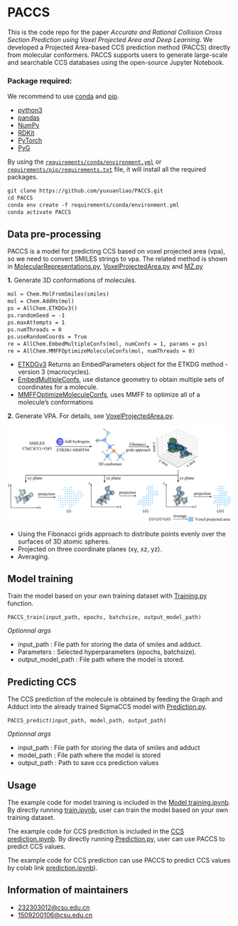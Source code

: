 # PACCS

This is the code repo for the paper *Accurate and Rational Collision Cross Section Prediction using Voxel Projected Area and Deep Learning*. We developed a Projected Area-based CCS prediction method (PACCS) directly from molecular conformers. PACCS supports users to generate large-scale and searchable CCS databases using the open-source Jupyter Notebook.

### Package required:
We recommend to use [conda](https://conda.io/docs/user-guide/install/download.html) and [pip](https://pypi.org/project/pip/).
- [python3](https://www.python.org/)
- [pandas](https://pandas.pydata.org/)
- [NumPy](https://numpy.org/)
- [RDKit](https://rdkit.org/)
- [PyTorch](https://pytorch.org/)
- [PyG](https://pytorch-geometric.readthedocs.io/en/latest/)

By using the [`requirements/conda/environment.yml`](requirements/conda/environment.yml) or [`requirements/pip/requirements.txt`](requirements/pip/requirements.txt) file, it will install all the required packages.

    git clone https://github.com/yuxuanliao/PACCS.git
    cd PACCS
    conda env create -f requirements/conda/environment.yml
    conda activate PACCS

## Data pre-processing
PACCS is a model for predicting CCS based on voxel projected area (vpa), so we need to convert SMILES strings to vpa. The related method is shown in [MolecularRepresentations.py](PACCS/MolecularRepresentations.py), [VoxelProjectedArea.py](PACCS/VoxelProjectedArea.py) and [MZ.py](PACCS/MZ.py)

**1.** Generate 3D conformations of molecules. 

    mol = Chem.MolFromSmiles(smiles)
    mol = Chem.AddHs(mol)
    ps = AllChem.ETKDGv3()
    ps.randomSeed = -1
    ps.maxAttempts = 1
    ps.numThreads = 0
    ps.useRandomCoords = True
    re = AllChem.EmbedMultipleConfs(mol, numConfs = 1, params = ps)
    re = AllChem.MMFFOptimizeMoleculeConfs(mol, numThreads = 0)
- [ETKDGv3](https://www.rdkit.org/docs/source/rdkit.Chem.rdDistGeom.html?highlight=etkdgv3#rdkit.Chem.rdDistGeom.ETKDGv3) Returns an EmbedParameters object for the ETKDG method - version 3 (macrocycles).
- [EmbedMultipleConfs](https://www.rdkit.org/docs/source/rdkit.Chem.rdDistGeom.html?highlight=embedmultipleconfs#rdkit.Chem.rdDistGeom.EmbedMultipleConfs), use distance geometry to obtain multiple sets of coordinates for a molecule.
- [MMFFOptimizeMoleculeConfs](https://www.rdkit.org/docs/source/rdkit.Chem.rdForceFieldHelpers.html?highlight=mmffoptimizemoleculeconfs#rdkit.Chem.rdForceFieldHelpers.MMFFOptimizeMoleculeConfs), uses MMFF to optimize all of a molecule’s conformations

**2.** Generate VPA. For details, see [VoxelProjectedArea.py](PACCS/VoxelProjectedArea.py). 

<img src="Voxel projected area.png" width:100px>

- Using the Fibonacci grids approach to distribute points evenly over the surfaces of 3D atomic spheres. 
- Projected on three coordinate planes (xy, xz, yz).
- Averaging.

## Model training
Train the model based on your own training dataset with [Training.py](PACCS/Training.py) function.

    PACCS_train(input_path, epochs, batchsize, output_model_path)

*Optionnal args*
- input_path : File path for storing the data of smiles and adduct.
- Parameters : Selected hyperparameters (epochs, batchsize).
- output_model_path : File path where the model is stored.

## Predicting CCS
The CCS prediction of the molecule is obtained by feeding the Graph and Adduct into the already trained SigmaCCS model with [Prediction.py](PACCS/Prediction.py).

    PACCS_predict(input_path, model_path, output_path)

*Optionnal args*
- input_path : File path for storing the data of smiles and adduct
- model_path : File path where the model is stored
- output_path : Path to save ccs prediction values

## Usage
The example code for model training is included in the [Model training.ipynb](Model%20training.ipynb). By directly running [train.ipynb](PACCS/train.ipynb), user can train the model based on your own training dataset.

The example code for CCS prediction is included in the [CCS prediction.ipynb](CCS%20prediction.ipynb). By directly running [Prediction.py](PACCS/Prediction.py), user can use PACCS to predict CCS values.

The example code for CCS prediction can use PACCS to predict CCS values by colab link [prediction.ipynb](https://colab.research.google.com/drive/1iln8N-JnBtywVOcLsHyKY-ImmpuMTXTc)).

## Information of maintainers
- 232303012@csu.edu.cn
- 1509200106@csu.edu.cn
